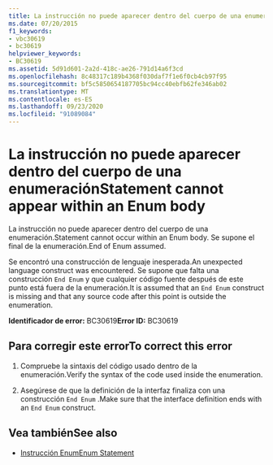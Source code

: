 ```yaml
---
title: La instrucción no puede aparecer dentro del cuerpo de una enumeración
ms.date: 07/20/2015
f1_keywords:
- vbc30619
- bc30619
helpviewer_keywords:
- BC30619
ms.assetid: 5d91d601-2a2d-418c-ae26-791d14a6f3cd
ms.openlocfilehash: 8c48317c189b4368f030daf7f1e6f0cb4cb97f95
ms.sourcegitcommit: bf5c5850654187705bc94cc40ebfb62fe346ab02
ms.translationtype: MT
ms.contentlocale: es-ES
ms.lasthandoff: 09/23/2020
ms.locfileid: "91089084"
---
```

# <a name="statement-cannot-appear-within-an-enum-body"></a><span data-ttu-id="5de59-102">La instrucción no puede aparecer dentro del cuerpo de una enumeración</span><span class="sxs-lookup"><span data-stu-id="5de59-102">Statement cannot appear within an Enum body</span></span>

<span data-ttu-id="5de59-103">La instrucción no puede aparecer dentro del cuerpo de una enumeración.</span><span class="sxs-lookup"><span data-stu-id="5de59-103">Statement cannot occur within an Enum body.</span></span> <span data-ttu-id="5de59-104">Se supone el final de la enumeración.</span><span class="sxs-lookup"><span data-stu-id="5de59-104">End of Enum assumed.</span></span>  
  
 <span data-ttu-id="5de59-105">Se encontró una construcción de lenguaje inesperada.</span><span class="sxs-lookup"><span data-stu-id="5de59-105">An unexpected language construct was encountered.</span></span> <span data-ttu-id="5de59-106">Se supone que falta una construcción `End Enum` y que cualquier código fuente después de este punto está fuera de la enumeración.</span><span class="sxs-lookup"><span data-stu-id="5de59-106">It is assumed that an `End Enum` construct is missing and that any source code after this point is outside the enumeration.</span></span>  
  
 <span data-ttu-id="5de59-107">**Identificador de error:** BC30619</span><span class="sxs-lookup"><span data-stu-id="5de59-107">**Error ID:** BC30619</span></span>  
  
## <a name="to-correct-this-error"></a><span data-ttu-id="5de59-108">Para corregir este error</span><span class="sxs-lookup"><span data-stu-id="5de59-108">To correct this error</span></span>  
  
1. <span data-ttu-id="5de59-109">Compruebe la sintaxis del código usado dentro de la enumeración.</span><span class="sxs-lookup"><span data-stu-id="5de59-109">Verify the syntax of the code used inside the enumeration.</span></span>  
  
2. <span data-ttu-id="5de59-110">Asegúrese de que la definición de la interfaz finaliza con una construcción `End Enum` .</span><span class="sxs-lookup"><span data-stu-id="5de59-110">Make sure that the interface definition ends with an `End Enum` construct.</span></span>  
  
## <a name="see-also"></a><span data-ttu-id="5de59-111">Vea también</span><span class="sxs-lookup"><span data-stu-id="5de59-111">See also</span></span>

- [<span data-ttu-id="5de59-112">Instrucción Enum</span><span class="sxs-lookup"><span data-stu-id="5de59-112">Enum Statement</span></span>](../language-reference/statements/enum-statement.md)
